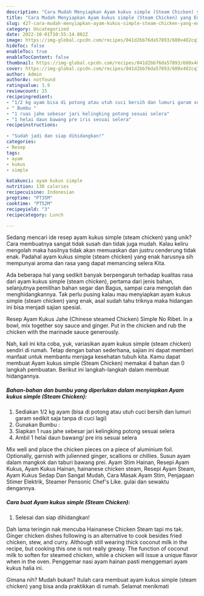 ```yaml
---
description: "Cara Mudah Menyiapkan Ayam kukus simple (Steam Chicken) yang Enak"
title: "Cara Mudah Menyiapkan Ayam kukus simple (Steam Chicken) yang Enak"
slug: 427-cara-mudah-menyiapkan-ayam-kukus-simple-steam-chicken-yang-enak
category: Uncategorized
date: 2022-10-01T10:55:14.802Z
image: https://img-global.cpcdn.com/recipes/041d2bb76da57893/680x482cq70/ayam-kukus-simple-steam-chicken-foto-resep-utama.jpg
hideToc: false
enableToc: true
enableTocContent: false
thumbnail: https://img-global.cpcdn.com/recipes/041d2bb76da57893/680x482cq70/ayam-kukus-simple-steam-chicken-foto-resep-utama.jpg
cover: https://img-global.cpcdn.com/recipes/041d2bb76da57893/680x482cq70/ayam-kukus-simple-steam-chicken-foto-resep-utama.jpg
author: Admin
authorAv: notfound
ratingvalue: 3.9
reviewcount: 25
recipeingredient:
- "1/2 kg ayam bisa di potong atau utuh cuci bersih dan lumuri garam sedikit saja tanpa di cuci lagi"
- " Bumbu "
- "1 ruas jahe sebesar jari kelingking potong sesuai selera"
- "1 helai daun bawang pre iris sesuai selera"
recipeinstructions:

- "Sudah jadi dan siap dihidangkan!"
categories:
- Resep
tags:
- ayam
- kukus
- simple

katakunci: ayam kukus simple 
nutrition: 130 calories
recipecuisine: Indonesian
preptime: "PT35M"
cooktime: "PT52M"
recipeyield: "3"
recipecategory: Lunch

---
```





Sedang mencari ide resep ayam kukus simple (steam chicken) yang unik? Cara membuatnya sangat tidak susah dan tidak juga mudah. Kalau keliru mengolah maka hasilnya tidak akan memuaskan dan justru cenderung tidak enak. Padahal ayam kukus simple (steam chicken) yang enak harusnya sih mempunyai aroma dan rasa yang dapat memancing selera Kita.





Ada beberapa hal yang sedikit banyak berpengaruh terhadap kualitas rasa dari ayam kukus simple (steam chicken), pertama dari jenis bahan, selanjutnya pemilihan bahan segar dan Bagus, sampai cara mengolah dan menghidangkannya. Tak perlu pusing kalau mau menyiapkan ayam kukus simple (steam chicken) yang enak,      asal sudah tahu triknya maka hidangan ini bisa menjadi sajian spesial.














Resep Ayam Kukus Jahe (Chinese steamed Chicken) Simple No Ribet. In a bowl, mix together soy sauce and ginger. Put in the chicken and rub the chicken with the marinade sauce generously.






Nah, kali ini kita coba, yuk, variasikan ayam kukus simple (steam chicken) sendiri di rumah. Tetap dengan bahan sederhana, sajian ini dapat memberi manfaat untuk membantu menjaga kesehatan tubuh kita. Kamu dapat membuat Ayam kukus simple (Steam Chicken) memakai 4 bahan dan 0 langkah pembuatan. Berikut ini langkah-langkah dalam membuat hidangannya.

<!--inarticleads1-->

##### Bahan-bahan dan bumbu yang diperlukan dalam menyiapkan Ayam kukus simple (Steam Chicken):

1. Sediakan 1/2 kg ayam (bisa di potong atau utuh cuci bersih dan lumuri garam sedikit saja tanpa di cuci lagi)
1. Gunakan  Bumbu :
1. Siapkan 1 ruas jahe sebesar jari kelingking potong sesuai selera
1. Ambil 1 helai daun bawang/ pre iris sesuai selera


Mix well and place the chicken pieces on a piece of aluminium foil. Optionally, garnish with julienned ginger, scallions or chillies. Susun ayam dalam mangkok dan taburi bawang prei. Ayam Stim Hainan, Resepi Ayam Kukus, Ayam Kukus Hainan, hainanese chicken steam, Resepi Ayam Steam, Ayam Kukus Sedap Dan Sangat Mudah, Cara Masak Ayam Stim, Penjagaan Stimer Elektrik, Steamer Pensonic Chef&#39;s Like. gulai dan sewaktu dengannya. 

<!--inarticleads2-->

##### Cara buat Ayam kukus simple (Steam Chicken):


1. Selesai dan siap dihidangkan!

Dah lama teringin nak mencuba Hainanese Chicken Steam tapi ms tak. Ginger chicken dishes following is an alternative to cook besides fried chicken, stew, and curry. Although still wearing thick coconut milk in the recipe, but cooking this one is not really greasy. The function of coconut milk to soften for steamed chicken, while a chicken will issue a unique flavor when in the oven. Penggemar nasi ayam hainan pasti menggemari ayam kukus halia ini. 

Gimana nih? Mudah bukan? Itulah cara membuat ayam kukus simple (steam chicken) yang bisa anda praktikkan di rumah. Selamat menikmati
